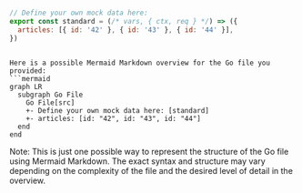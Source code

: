 ```js

// Define your own mock data here:
export const standard = (/* vars, { ctx, req } */) => ({
  articles: [{ id: '42' }, { id: '43' }, { id: '44' }],
})


```

```mermaid

Here is a possible Mermaid Markdown overview for the Go file you provided:
```mermaid
graph LR
  subgraph Go File
    Go File[src]
    +- Define your own mock data here: [standard]
    +- articles: [id: "42", id: "43", id: "44"]
  end
end
```
Note: This is just one possible way to represent the structure of the Go file using Mermaid Markdown. The exact syntax and structure may vary depending on the complexity of the file and the desired level of detail in the overview.

```

